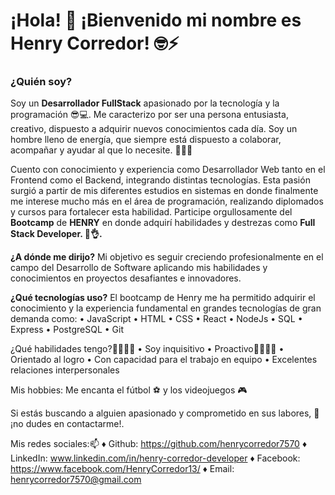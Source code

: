  # ¡Hola! 👋 ¡Bienvenido mi nombre es Henry Corredor! 🤓⚡

### ¿Quién soy?
Soy un **Desarrollador FullStack** apasionado por la tecnología y la programación 😎💻. Me caracterizo por ser una persona entusiasta, creativo, dispuesto a adquirir nuevos conocimientos cada día. Soy un hombre lleno de energía, que siempre está dispuesto a colaborar, acompañar y ayudar al que lo necesite. **🤝💪😉**

Cuento con conocimiento y experiencia como Desarrollador Web tanto en el Frontend como el Backend, integrando distintas tecnologías. Esta pasión surgió a partir de mis diferentes estudios en sistemas en donde finalmente me interese mucho más en el área de programación, realizando diplomados y cursos para fortalecer esta habilidad. Participe orgullosamente del **Bootcamp** de **HENRY** en donde adquirí habilidades y destrezas como **Full Stack Developer. 🚀👌.** 

**¿A dónde me dirijo?**
Mi objetivo es seguir creciendo profesionalmente en el campo del Desarrollo de Software aplicando mis habilidades y conocimientos en proyectos desafiantes e innovadores. 

**¿Qué tecnologías uso?**
El bootcamp de Henry me ha permitido adquirir el conocimiento y la experiencia fundamental en grandes tecnologías de gran demanda como:
  • JavaScript
  • HTML
  • CSS
  • React
  • NodeJs
  • SQL
  • Express
  • PostgreSQL
  • Git

¿Qué habilidades tengo?🐱‍🏍🐱‍🏍
  • Soy inquisitivo
  • Proactivo🕵️‍♂️😁🤯
  • Orientado al logro
  • Con capacidad para el trabajo en equipo
  • Excelentes relaciones interpersonales 

Mis hobbies:
Me encanta el fútbol ⚽ y los videojuegos 🎮
  
Si estás buscando a alguien apasionado y comprometido en sus labores, 💬¡no dudes en contactarme!.

Mis redes sociales:📫
  ♦ Github: https://github.com/henrycorredor7570
  ♦ LinkedIn: www.linkedin.com/in/henry-corredor-developer
  ♦ Facebook: https://www.facebook.com/HenryCorredor13/
  ♦ Email: henrycorredor7570@gmail.com


